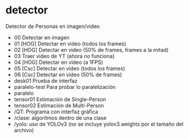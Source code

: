 # detector
Detector de Personas en imagen/video

- 00 Detectar en imagen
- 01 [HOG] Detectar en video (todos los frames)
- 02 [HOG] Detectar en video (50% de frames, frames a la mitad)
- 03 Traer video de YT (ahora no funciona)
- 04 [HOG] Detectar en video (a 1FPS)
- 05 [Csc] Detectar en video (todos los frames)
- 06 [Csc] Detectar en video (50% de frames)
- desk01          Prueba de interfaz
- paralelo-test   Para probar lo paralelización 
- paralelo	    
- tensor01 Estimación de Single-Person
- tensor02 Estimación de Multi-Person 
- /QT: Programa con interfaz gráfica
- /clase: algoritmos dentro de una clase
- /yolo: uso de YOLOv3 (no se incluye yolov3.weights por el tamaño del archivo)

